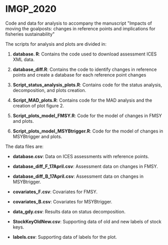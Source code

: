 # IMGP_2020
Code and data for analysis to accompany the manuscript "Impacts of moving the goalposts: changes in reference points and implications for fisheries sustainability"

The scripts for analysis and plots are divided in:

 1. **database. R**: Contains the code used to download assessment ICES XML data. 
 
 2. **database_diff.R**: Contains the code to identify changes in reference points and create a database for each reference point changes

 3. **Script_status_analysis_plots.R**: Contains code for the status analysis, decomposition, and plots creation.  
 
 4. **Script_MAD_plots.R**: Contains code for the MAD analysis and the creation of plot figure 2. 
 
 5. **Script_plots_model_FMSY.R**: Code for the model of changes in FMSY and plots. 
 
 6. **Script_plots_model_MSYBtrigger.R**:  Code for the model of changes in MSYBtrigger and plots. 
 

The data files are:
 
  * **database.csv**: Data on ICES assessments with reference points.
  
  * **database_diff_F_17April.csv**: Assessment data on changes in FMSY.
  
  * **database_diff_B_17April.csv**: Assessment data on changes in MSYBtrigger.
  
  * **covariates_F.csv**: Covariates for FMSY.
  
  * **covariates_B.csv**: Covariates for MSYBtrigger.
  
  * **data_gdy.csv**: Results data on status decomposition.
  
  * **StockKeyOldNew.csv**: Supporting data of old and new labels of stock keys.
  
  * **labels.csv**: Supporting data of labels for the plot.
  
  
  
 
